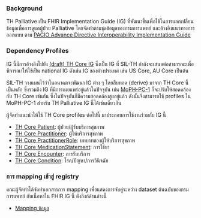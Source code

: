 ### Background

TH Palliative เป็น FHIR Implementation Guide (IG) ที่พัฒนาขึ้นเพื่อใช้ในการแลกเปลี่ยนข้อมูลเพื่อการดูแลผู้ป่วย Palliative โดยจัดทำตามชุดข้อมูลของกรมการแพทย์ และอ้างอิงแนวทางการออกแบบ ตาม [PACIO Advance Directive Interoperability Implementation Guide](https://build.fhir.org/ig/HL7/pacio-adi/)

### Dependency Profiles

IG นี้มีการอ้างอิงไปยัง [(draft) TH Core IG](https://fhir-ig.sil-th.org/build/core/index.html) ซึ่งเป็น IG ที่ SIL-TH กำลังจะเสนอต่อสาธารณะเพื่อพิจารณาให้ใช้เป็น national IG ดังเช่น IG ของต่างประเทศ เช่น US Core, AU Core เป็นต้น

SIL-TH วางแผนไว้ว่าในอนาคตจะพัฒนา IG ต่าง ๆ โดยสืบทอด (derive) มาจาก TH Core นี้เป็นหลัก ซึ่งรวมถึง IG ที่มีการเผยแพร่อยู่แล้วในปัจจุบัน เช่น [MoPH-PC-1](https://fhir-ig.sil-th.org/th/mophpc1) ก็จะปรับให้สอดคล้องกับ TH Core เช่นกัน ซึ่งในปัจจุบันก็มีความสอดคล้องสูงอยู่แล้ว ดังนั้นจึงสามารถใช้ profiles ใน MoPH-PC-1 สำหรับ TH Palliative IG นี้ได้เช่นเดียวกัน

ผู้จัดทำแนะนำให้ใช้ TH Core profiles ต่อไปนี้ มาประกอบการใช้งานร่วมกับ IG นี้

- [TH Core Patient](https://fhir-ig.sil-th.org/build/core/StructureDefinition-th-core-patient.html): ผู้ป่วย/ผู้รับบริการสุขภาพ
- [TH Core Practitioner](https://fhir-ig.sil-th.org/build/core/StructureDefinition-th-core-practitioner.html): ผู้ให้บริการสุขภาพ
- [TH Core PractitionerRole](https://fhir-ig.sil-th.org/build/core/StructureDefinition-th-core-practitionerrole.html): บทบาทของผู้ให้บริการสุขภาพ
- [TH Core MedicationStatement](https://fhir-ig.sil-th.org/build/core/StructureDefinition-th-core-medicationstatement.html): การใช้ยา
- [TH Core Encounter](https://fhir-ig.sil-th.org/build/core/StructureDefinition-th-core-encounter.html): การรับบริการ
- [TH Core Condition](https://fhir-ig.sil-th.org/build/core/StructureDefinition-th-core-condition.html): โรค/ปัญหา/การวินิจฉัย

### การ mapping เข้าสู่ registry

คณะผู้จัดทำได้จัดทำเอกสารการ mapping เพื่อแสดงการจับคู่ระหว่าง dataset ต้นฉบับของกรมการแพทย์ กับเนื้อหาใน FHIR IG นี้ ดังลิงก์ด้านล่างนี้

- [Mapping ข้อมูล](https://docs.google.com/spreadsheets/d/1oJeURMNN7y1LqFpAcfwtWN-15wXWS-znvw7nHpaG4YY/edit?usp=sharing)
